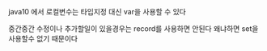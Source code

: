 java10 에서 로컬변수는 타입지정 대신 var을 사용할 수 있다

중간중간 수정이나 추가할일이 있을경우는 record를 사용하면 안된다 왜냐하면 set을 사용할수 없기 때문이다 